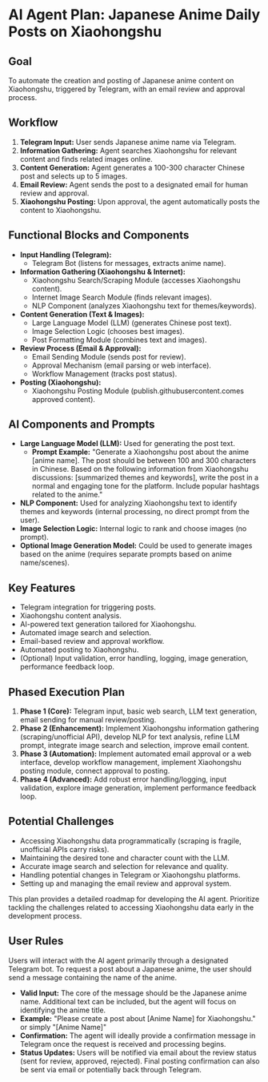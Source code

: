 # AI Agent Plan: Japanese Anime Daily Posts on Xiaohongshu

## Goal

To automate the creation and posting of Japanese anime content on Xiaohongshu, triggered by Telegram, with an email review and approval process.

## Workflow

1.  **Telegram Input:** User sends Japanese anime name via Telegram.
2.  **Information Gathering:** Agent searches Xiaohongshu for relevant content and finds related images online.
3.  **Content Generation:** Agent generates a 100-300 character Chinese post and selects up to 5 images.
4.  **Email Review:** Agent sends the post to a designated email for human review and approval.
5.  **Xiaohongshu Posting:** Upon approval, the agent automatically posts the content to Xiaohongshu.

## Functional Blocks and Components

*   **Input Handling (Telegram):**
    *   Telegram Bot (listens for messages, extracts anime name).
*   **Information Gathering (Xiaohongshu & Internet):**
    *   Xiaohongshu Search/Scraping Module (accesses Xiaohongshu content).
    *   Internet Image Search Module (finds relevant images).
    *   NLP Component (analyzes Xiaohongshu text for themes/keywords).
*   **Content Generation (Text & Images):**
    *   Large Language Model (LLM) (generates Chinese post text).
    *   Image Selection Logic (chooses best images).
    *   Post Formatting Module (combines text and images).
*   **Review Process (Email & Approval):**
    *   Email Sending Module (sends post for review).
    *   Approval Mechanism (email parsing or web interface).
    *   Workflow Management (tracks post status).
*   **Posting (Xiaohongshu):**
    *   Xiaohongshu Posting Module (publish.githubusercontent.comes approved content).

## AI Components and Prompts

*   **Large Language Model (LLM):** Used for generating the post text.
    *   **Prompt Example:** "Generate a Xiaohongshu post about the anime [anime name]. The post should be between 100 and 300 characters in Chinese. Based on the following information from Xiaohongshu discussions: [summarized themes and keywords], write the post in a normal and engaging tone for the platform. Include popular hashtags related to the anime."
*   **NLP Component:** Used for analyzing Xiaohongshu text to identify themes and keywords (internal processing, no direct prompt from the user).
*   **Image Selection Logic:** Internal logic to rank and choose images (no prompt).
*   **Optional Image Generation Model:** Could be used to generate images based on the anime (requires separate prompts based on anime name/scenes).

## Key Features

*   Telegram integration for triggering posts.
*   Xiaohongshu content analysis.
*   AI-powered text generation tailored for Xiaohongshu.
*   Automated image search and selection.
*   Email-based review and approval workflow.
*   Automated posting to Xiaohongshu.
*   (Optional) Input validation, error handling, logging, image generation, performance feedback loop.

## Phased Execution Plan

1.  **Phase 1 (Core):** Telegram input, basic web search, LLM text generation, email sending for manual review/posting.
2.  **Phase 2 (Enhancement):** Implement Xiaohongshu information gathering (scraping/unofficial API), develop NLP for text analysis, refine LLM prompt, integrate image search and selection, improve email content.
3.  **Phase 3 (Automation):** Implement automated email approval or a web interface, develop workflow management, implement Xiaohongshu posting module, connect approval to posting.
4.  **Phase 4 (Advanced):** Add robust error handling/logging, input validation, explore image generation, implement performance feedback loop.

## Potential Challenges

*   Accessing Xiaohongshu data programmatically (scraping is fragile, unofficial APIs carry risks).
*   Maintaining the desired tone and character count with the LLM.
*   Accurate image search and selection for relevance and quality.
*   Handling potential changes in Telegram or Xiaohongshu platforms.
*   Setting up and managing the email review and approval system.

This plan provides a detailed roadmap for developing the AI agent. Prioritize tackling the challenges related to accessing Xiaohongshu data early in the development process. 


## User Rules

Users will interact with the AI agent primarily through a designated Telegram bot. To request a post about a Japanese anime, the user should send a message containing the name of the anime. 

*   **Valid Input:** The core of the message should be the Japanese anime name. Additional text can be included, but the agent will focus on identifying the anime title.
*   **Example:** "Please create a post about [Anime Name] for Xiaohongshu." or simply "[Anime Name]"
*   **Confirmation:** The agent will ideally provide a confirmation message in Telegram once the request is received and processing begins.
*   **Status Updates:** Users will be notified via email about the review status (sent for review, approved, rejected). Final posting confirmation can also be sent via email or potentially back through Telegram.

